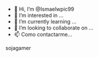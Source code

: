 - 👋 Hi, I’m @Ismaelwpic99
- 👀 I’m interested in ...
- 🌱 I’m currently learning ...
- 💞️ I’m looking to collaborate on ...
- 📫 Como contactarme...

<!---
Ismaelwpic99/Ismaelwpic99 is a ✨ special ✨ repository because its `README.md` (this file) appears on your GitHub profile.
You can click the Preview link to take a look at your changes.
--->
sojagamer
